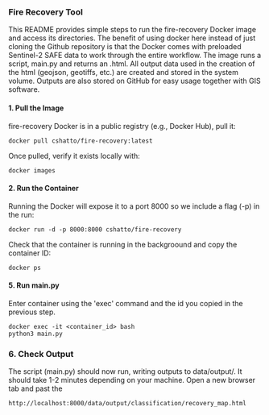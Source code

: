 ### Fire Recovery Tool 
This README provides simple steps to run the fire-recovery Docker image and access its directories. The benefit of using docker here instead of just cloning the Github repository is that the Docker comes with preloaded Sentinel-2 SAFE data to work through the entire workflow. 
The image runs a script, main.py and returns an .html. All output data used in the creation of the html (geojson, geotiffs, etc.) are created and stored in the system volume. Outputs are also stored on GitHub for easy usage together with GIS software.



#### 1. Pull the Image
fire-recovery Docker is in a public registry (e.g., Docker Hub), pull it:
```
docker pull cshatto/fire-recovery:latest
```

Once pulled, verify it exists locally with:
```
docker images
```


#### 2. Run the Container
Running the Docker will expose it to a port 8000 so we include a flag (-p) in the run:
```
docker run -d -p 8000:8000 cshatto/fire-recovery

```


Check that the container is running in the backgroound and copy the container ID:
```
docker ps
```

#### 5. Run main.py
Enter container using the 'exec' command and the <container> id you copied in the previous step.
```
docker exec -it <container_id> bash
python3 main.py

```

### 6. Check Output
The script (main.py) should now run, writing outputs to data/output/. It should take 1-2 minutes depending on your machine. Open a new browser tab and past the 
```
http://localhost:8000/data/output/classification/recovery_map.html

```


